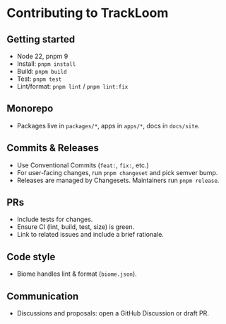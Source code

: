 # Contributing to TrackLoom

## Getting started

- Node 22, pnpm 9
- Install: `pnpm install`
- Build: `pnpm build`
- Test: `pnpm test`
- Lint/format: `pnpm lint` / `pnpm lint:fix`

## Monorepo

- Packages live in `packages/*`, apps in `apps/*`, docs in `docs/site`.

## Commits & Releases

- Use Conventional Commits (`feat:`, `fix:`, etc.)
- For user-facing changes, run `pnpm changeset` and pick semver bump.
- Releases are managed by Changesets. Maintainers run `pnpm release`.

## PRs

- Include tests for changes.
- Ensure CI (lint, build, test, size) is green.
- Link to related issues and include a brief rationale.

## Code style

- Biome handles lint & format (`biome.json`).

## Communication

- Discussions and proposals: open a GitHub Discussion or draft PR.
